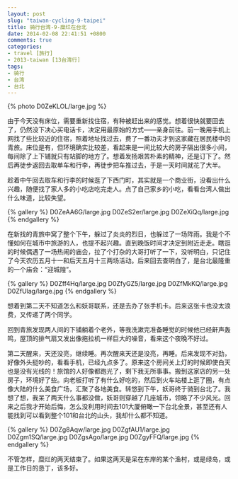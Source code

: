 ```yaml
---
layout: post
slug: "taiwan-cycling-9-taipei"
title: 骑行台湾-9-糜烂在台北
date: 2014-02-08 22:41:51 +0800
comments: true
categories:
- travel [旅行]
- 2013-taiwan [13台湾行]
tags:
- 骑行
- 台湾
- 台北
---
```


{% photo D0ZeKLOL/large.jpg %}

由于今天没有床位，需要重新找住宿，有种被赶出来的感觉。想着很快就要回去了，仍然没下决心买电话卡，决定用最原始的方式——亲身前往。前一晚用手机上网找了些比较近的住宿，照着地址找过去，费了一番功夫才到这家藏在居民楼中的青旅。床位是有，但环境确实比较差，看起来是一间比较大的房子隔出很多小间，每间除了上下铺就只有站脚的地方了。想着发扬艰苦朴素的精神，还是订下了。然后再徒步返回去取单车和行李，再徒步把车推过去，于是一天时间就花了大半。

趁着中午回去取车和行李的时候逛了下西门町，其实就是一个商业街，没看出什么兴趣，随便找了家人多的小吃店吃完走人。点了自己家乡的小吃，看看台湾人做出什么味道，比较失望。

{% gallery %}
D0ZeAA6G/large.jpg
D0ZeS2er/large.jpg
D0ZeXiQq/large.jpg
{% endgallery %}

在新找的青旅中窝了整个下午，躲过了炎炎的烈日，也躲过了一场阵雨。我是个不懂如何在城市中旅游的人，也提不起兴趣。直到晚饭时间才决定到附近走走。瞎逛的时候偶遇了一场热闹的庙会，拉了个打杂的大哥打听了一下，没听明白，只记住了今天农历五月十一和后天五月十三两场活动。后来回去查明白了，是台北最隆重的一个庙会：“迎城隍”。

{% gallery %}
D0Zff4Hq/large.jpg
D0ZfyGZ5/large.jpg
D0ZfMkKQ/large.jpg
D0ZfUlag/large.jpg
{% endgallery %}

想着到第二天不知道怎么和妖哥联系，还是去办了张手机卡。后来这张卡也没太浪费，又传递了两个同学。

回到青旅发现两人间的下铺躺着个老外，等我洗漱完准备睡觉的时候他已经鼾声轰鸣，屋顶的排气扇又发出像拖拉机一样巨大的噪音，看来这个夜晚不好过。

第二天醒来，天还没亮，继续睡。再次醒来天还是没亮，再睡。后来发现不对劲，好像外头挺吵的，看看手机，已经九点多了。原来这个房间关上灯的时候即使白天也是没有光线的！旅馆的人好像都跑光了，剩下我无所事事。搬到这家店的另一处房子，环境好了些。向老板打听了有什么好吃的，然后到火车站楼上逛了圈，有点像大陆的什么美食广场，汇聚了各地美食。转悠到下午，妖哥终于骑到台北了。我想了想，我呆了两天什么事都没做，妖哥则穿越了几座城市，领略了不少风光。回来之后我才开始后悔，怎么没利用时间去101大厦俯瞰一下台北全景，甚至还有人能找到可以看到整个101和台北的山头，我却什么都不知道。

{% gallery %}
D0Zg8Aqw/large.jpg
D0ZgfAU1/large.jpg
D0Zgm1SQ/large.jpg
D0ZgsAgo/large.jpg
D0ZgyFFQ/large.jpg
{% endgallery %}

不管怎样，糜烂的两天结束了。如果这两天是呆在东岸的某个渔村，或是绿岛，或是工作日的恳丁，该多好。
